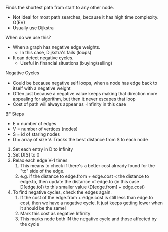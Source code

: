 Finds the shortest path from start to any other node.
- Not ideal for most path searches, because it has high time complexity. O(EV)
- Usually use Dijkstra

When do we use this?
- When a graph has negative edge weights. 
	- In this case, Dijkstra's fails (loops)
- It can detect negative cycles. 
	- Useful in financial situations (buying/selling)

Negative Cycles
- Could be because negative self loops, when a node has edge back to itself with a negative weight
- Often just because a negative value keeps making that direction more appealing for algorithm, but then it never escapes that loop
- Cost of path will always appear as -Infinity in this case

BF Steps
- E = number of edges
- V = number of vertices (nodes)
- S = id of staring nodes
- D = array of size V. Tracks the best distance from S to each node

1. Set each entry in D to Infinity
2. Set D[S] to 0
3. Relax each edge V-1 times
	1. This means to check if there's a better cost already found for the "to" side of the edge.
	2. e.g. if the distance to edge.from + edge.cost < the distance to edge.to, then update the distance of edge.to (in this case D[edge.to]) to this smaller value (D[edge.from] + edge.cost)
4. To find negative cycles, check the edges again. 
	1. If the cost of the edge.from + edge.cost is still less than edge.to cost, then we have a negative cycle. It just keeps getting lower when it should be the same!
	2. Mark this cost as negative Infinity
	3. This marks node both IN the negative cycle and those affected by the cycle


